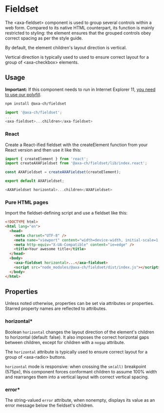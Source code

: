 # Fieldset

The &lt;axa-fieldset&gt; component is used to group several controls within a web form. Compared to its native HTML counterpart, its function is mainly restricted to styling: the element ensures that the grouped controls
obey correct spacing as per the style guide.

By default, the element children's layout direction is vertical.

Vertical direction is typically used to used to ensure correct layout for a group of &lt;axa-checkbox&gt; elements.

## Usage

**Important:** If this component needs to run in Internet Explorer 11, [you need to use our polyfill](https://github.com/axa-ch/patterns-library/tree/develop/src/components/05-utils/polyfill).

```bash
npm install @axa-ch/fieldset
```

```js
import '@axa-ch/fieldset';
...
<axa-fieldset>...children</axa-fieldset>
```

### React

Create a React-ified fieldset with the createElement function from your React version and then use it like this:

```js
import { createElement } from 'react';
import createAXAFieldset from '@axa-ch/fieldset/lib/index.react';

const AXAFieldset = createAXAFieldset(createElement);

export default AXAFieldset;
```

```js
<AXAFieldset horizontal>...children</AXAFieldset>
```

### Pure HTML pages

Import the fieldset-defining script and use a fieldset like this:

```html
<!DOCTYPE html>
<html lang="en">
  <head>
    <meta charset="UTF-8" />
    <meta name="viewport" content="width=device-width, initial-scale=1.0" />
    <meta http-equiv="X-UA-Compatible" content="ie=edge" />
    <title>Your awesome title</title>
  </head>
  <body>
    <axa-fieldset horizontal>...</axa-fieldset>
    <script src="node_modules/@axa-ch/fieldset/dist/index.js"></script>
  </body>
</html>
```

## Properties

Unless noted otherwise, properties can be set via attributes or properties.
Starred property names are reflected to attributes.

### horizontal\*

Boolean `horizontal` changes the layout direction of the element's children to horizontal (default: false). It also imposes the correct horizontal gaps between children, except for children with a `nogap` attribute.

The `horizontal` attribute is typically used to ensure correct layout for a group of &lt;axa-radio&gt; buttons.

`horizontal` mode is responsive: when crossing the `sm(all)` breakpoint (575px), this component forces conformant children to assume 100% width and rearranges them into a vertical layout with correct vertical spacing.

### error\*

The string-valued `error` attribute, when nonempty, displays its value as an error message below the fieldset's children.
